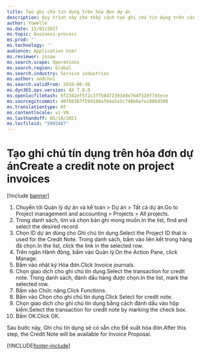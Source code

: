 ```yaml
---
title: Tạo ghi chú tín dụng trên hóa đơn dự án
description: Quy trình này cho thấy cách tạo ghi chú tín dụng trên các hóa đơn dự án đã được đăng.
author: Yowelle
ms.date: 11/01/2017
ms.topic: business-process
ms.prod: ''
ms.technology: ''
audience: Application User
ms.reviewer: josaw
ms.search.scope: Operations
ms.search.region: Global
ms.search.industry: Service industries
ms.author: andchoi
ms.search.validFrom: 2016-06-30
ms.dyn365.ops.version: AX 7.0.0
ms.openlocfilehash: 9f2342ef572c3ff50472393dde764f528f745ece
ms.sourcegitcommit: 40f68387f594180af64a5e5c748b6efa188bd300
ms.translationtype: HT
ms.contentlocale: vi-VN
ms.lasthandoff: 05/10/2021
ms.locfileid: "5993487"
---
```

# <a name="create-a-credit-note-on-project-invoices"></a><span data-ttu-id="b36ab-103">Tạo ghi chú tín dụng trên hóa đơn dự án</span><span class="sxs-lookup"><span data-stu-id="b36ab-103">Create a credit note on project invoices</span></span>

[!include [banner](../../includes/banner.md)]

1. <span data-ttu-id="b36ab-104">Chuyển tới Quản lý dự án và kế toán > Dự án > Tất cả dự án.</span><span class="sxs-lookup"><span data-stu-id="b36ab-104">Go to Project management and accounting > Projects > All projects.</span></span> 
2. <span data-ttu-id="b36ab-105">Trong danh sách, tìm và chọn bản ghi mong muốn.</span><span class="sxs-lookup"><span data-stu-id="b36ab-105">In the list, find and select the desired record.</span></span> 
3. <span data-ttu-id="b36ab-106">Chọn ID dự án dùng cho Ghi chú tín dụng.</span><span class="sxs-lookup"><span data-stu-id="b36ab-106">Select the Project ID that is used for the Credit Note.</span></span> <span data-ttu-id="b36ab-107">Trong danh sách, bấm vào liên kết trong hàng đã chọn.</span><span class="sxs-lookup"><span data-stu-id="b36ab-107">In the list, click the link in the selected row.</span></span> 
4. <span data-ttu-id="b36ab-108">Trên ngăn Hành động, bấm vào Quản lý.</span><span class="sxs-lookup"><span data-stu-id="b36ab-108">On the Action Pane, click Manage.</span></span> 
5. <span data-ttu-id="b36ab-109">Bấm vào nhật ký Hóa đơn.</span><span class="sxs-lookup"><span data-stu-id="b36ab-109">Click Invoice journals.</span></span> 
6. <span data-ttu-id="b36ab-110">Chọn giao dịch cho ghi chú tín dụng.</span><span class="sxs-lookup"><span data-stu-id="b36ab-110">Select the transaction for credit note.</span></span> <span data-ttu-id="b36ab-111">Trong danh sách, đánh dấu hàng được chọn.</span><span class="sxs-lookup"><span data-stu-id="b36ab-111">In the list, mark the selected row.</span></span> 
7. <span data-ttu-id="b36ab-112">Bấm vào Chức năng.</span><span class="sxs-lookup"><span data-stu-id="b36ab-112">Click Functions.</span></span> 
8. <span data-ttu-id="b36ab-113">Bấm vào Chọn cho ghi chú tín dụng.</span><span class="sxs-lookup"><span data-stu-id="b36ab-113">Click Select for credit note.</span></span> 
9. <span data-ttu-id="b36ab-114">Chọn giao dịch cho ghi chú tín dụng bằng cách đánh dấu vào hộp kiểm.</span><span class="sxs-lookup"><span data-stu-id="b36ab-114">Select the transaction for credit note by marking the check box.</span></span>
10. <span data-ttu-id="b36ab-115">Bấm OK.</span><span class="sxs-lookup"><span data-stu-id="b36ab-115">Click OK.</span></span> 

<span data-ttu-id="b36ab-116">Sau bước này, Ghi chú tín dụng sẽ có sẵn cho Đề xuất hóa đơn.</span><span class="sxs-lookup"><span data-stu-id="b36ab-116">After this step, the Credit Note will be available for Invoice Proposal.</span></span>


[!INCLUDE[footer-include](../../includes/footer-banner.md)]